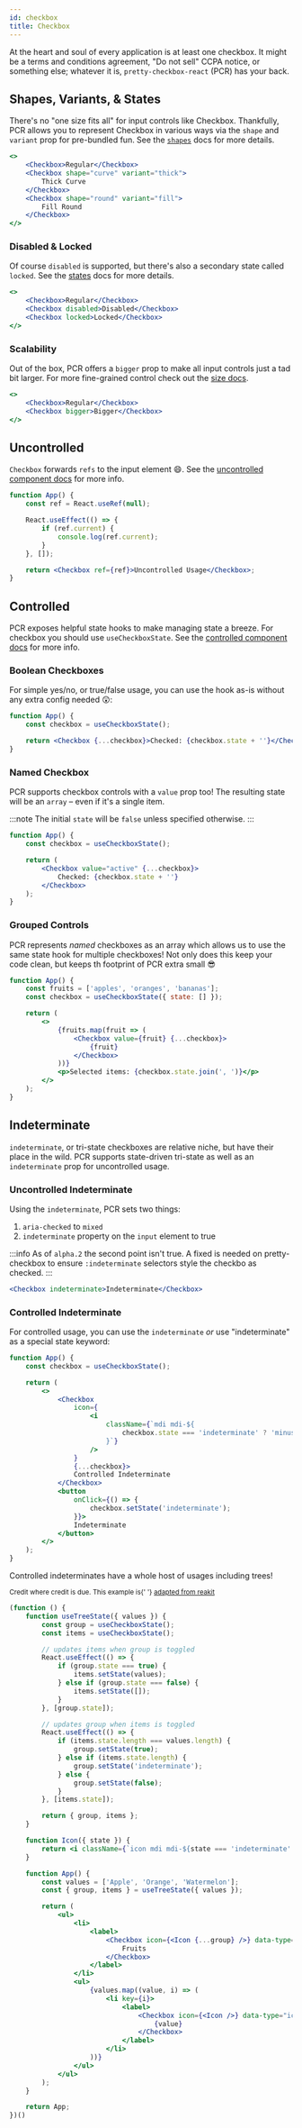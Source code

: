 ```yaml
---
id: checkbox
title: Checkbox
---
```


At the heart and soul of every application is at least one checkbox. It might be a terms and conditions agreement,
"Do not sell" CCPA notice, or something else; whatever it is, `pretty-checkbox-react` (PCR) has your back.

## Shapes, Variants, & States

There's no "one size fits all" for input controls like Checkbox.
Thankfully, PCR allows you to represent Checkbox in various ways via the `shape` and `variant` prop
for pre-bundled fun. See the [`shapes`](props/shapes-size) docs for more details.

```jsx live
<>
    <Checkbox>Regular</Checkbox>
    <Checkbox shape="curve" variant="thick">
        Thick Curve
    </Checkbox>
    <Checkbox shape="round" variant="fill">
        Fill Round
    </Checkbox>
</>
```

### Disabled &amp; Locked

Of course `disabled` is supported, but there's also a secondary state called `locked`.
See the [states](props/states) docs for more details.

```jsx live
<>
    <Checkbox>Regular</Checkbox>
    <Checkbox disabled>Disabled</Checkbox>
    <Checkbox locked>Locked</Checkbox>
</>
```

### Scalability

Out of the box, PCR offers a `bigger` prop to make all input controls just a tad bit larger.
For more fine-grained control check out the [size docs](props/shapes-size#size).

```jsx live
<>
    <Checkbox>Regular</Checkbox>
    <Checkbox bigger>Bigger</Checkbox>
</>
```

## Uncontrolled

`Checkbox` forwards `refs` to the input element :smile:.
See the [uncontrolled component docs](main-concepts/uncontrolled) for more info.

```jsx live
function App() {
    const ref = React.useRef(null);

    React.useEffect(() => {
        if (ref.current) {
            console.log(ref.current);
        }
    }, []);

    return <Checkbox ref={ref}>Uncontrolled Usage</Checkbox>;
}
```

## Controlled

PCR exposes helpful state hooks to make managing state a breeze. For checkbox you should use `useCheckboxState`.
See the [controlled component docs](main-concepts/controlled) for more info.

### Boolean Checkboxes

For simple yes/no, or true/false usage, you can use the hook as-is without any extra config needed 😲:

```jsx live
function App() {
    const checkbox = useCheckboxState();

    return <Checkbox {...checkbox}>Checked: {checkbox.state + ''}</Checkbox>;
}
```

### Named Checkbox

PCR supports checkbox controls with a `value` prop too! The resulting state will be an `array` &ndash; even if it's a single item.

:::note
The initial `state` will be `false` unless specified otherwise.
:::

```jsx live
function App() {
    const checkbox = useCheckboxState();

    return (
        <Checkbox value="active" {...checkbox}>
            Checked: {checkbox.state + ''}
        </Checkbox>
    );
}
```

### Grouped Controls

PCR represents _named_ checkboxes as an array which allows us to use the same state hook for multiple checkboxes!
Not only does this keep your code clean, but keeps th footprint of PCR extra small :sunglasses:

```jsx live
function App() {
    const fruits = ['apples', 'oranges', 'bananas'];
    const checkbox = useCheckboxState({ state: [] });

    return (
        <>
            {fruits.map(fruit => (
                <Checkbox value={fruit} {...checkbox}>
                    {fruit}
                </Checkbox>
            ))}
            <p>Selected items: {checkbox.state.join(', ')}</p>
        </>
    );
}
```

## Indeterminate

`indeterminate`, or tri-state checkboxes are relative niche, but have their place in the wild.
PCR supports state-driven tri-state as well as an `indeterminate` prop for uncontrolled usage.

### Uncontrolled Indeterminate

Using the `indeterminate`, PCR sets two things:

1. `aria-checked` to `mixed`
2. `indeterminate` property on the `input` element to true

:::info
As of `alpha.2` the second point isn't true. A fixed is needed on pretty-checkbox to
ensure `:indeterminate` selectors style the checkbo as checked.
:::

```jsx live
<Checkbox indeterminate>Indeterminate</Checkbox>
```

### Controlled Indeterminate

For controlled usage, you can use the `indeterminate` _or_ use "indeterminate" as a special state keyword:

```jsx live
function App() {
    const checkbox = useCheckboxState();

    return (
        <>
            <Checkbox
                icon={
                    <i
                        className={`mdi mdi-${
                            checkbox.state === 'indeterminate' ? 'minus' : 'check'
                        }`}
                    />
                }
                {...checkbox}>
                Controlled Indeterminate
            </Checkbox>
            <button
                onClick={() => {
                    checkbox.setState('indeterminate');
                }}>
                Indeterminate
            </button>
        </>
    );
}
```

Controlled indeterminates have a whole host of usages including trees!

<p>
    <small>
        Credit where credit is due. This example is{' '}
        <a href="https://reakit.io/docs/checkbox/#indeterminate-or-mixed-state">
            adapted from reakit
        </a>
    </small>
</p>

```jsx live
(function () {
    function useTreeState({ values }) {
        const group = useCheckboxState();
        const items = useCheckboxState();

        // updates items when group is toggled
        React.useEffect(() => {
            if (group.state === true) {
                items.setState(values);
            } else if (group.state === false) {
                items.setState([]);
            }
        }, [group.state]);

        // updates group when items is toggled
        React.useEffect(() => {
            if (items.state.length === values.length) {
                group.setState(true);
            } else if (items.state.length) {
                group.setState('indeterminate');
            } else {
                group.setState(false);
            }
        }, [items.state]);

        return { group, items };
    }

    function Icon({ state }) {
        return <i className={`icon mdi mdi-${state === 'indeterminate' ? 'minus' : 'check'}`} />;
    }

    function App() {
        const values = ['Apple', 'Orange', 'Watermelon'];
        const { group, items } = useTreeState({ values });

        return (
            <ul>
                <li>
                    <label>
                        <Checkbox icon={<Icon {...group} />} data-type="icon" {...group}>
                            Fruits
                        </Checkbox>
                    </label>
                </li>
                <ul>
                    {values.map((value, i) => (
                        <li key={i}>
                            <label>
                                <Checkbox icon={<Icon />} data-type="icon" {...items} value={value}>
                                    {value}
                                </Checkbox>
                            </label>
                        </li>
                    ))}
                </ul>
            </ul>
        );
    }

    return App;
})()
```
